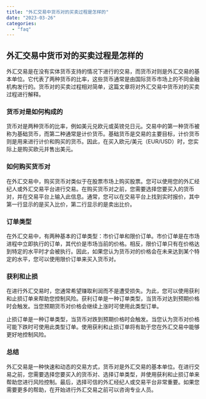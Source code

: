 ```yaml
---
title: "外汇交易中货币对的买卖过程是怎样的"
date: "2023-03-26"
categories: 
  - "faq"
---
```


## 外汇交易中货币对的买卖过程是怎样的

外汇交易是在没有实体货币支持的情况下进行的交易，而货币对则是外汇交易的基本单位。它代表了两种货币的比率，这些货币通常是由国际货币市场上的不同金融机构发行的。货币对的买卖过程相对简单，这篇文章将对外汇交易中货币对的买卖过程进行解释。

### 货币对是如何构成的

货币对是两种货币的比率，例如美元兑欧元或英镑兑日元。交易中的第一种货币被称为基础货币，而第二种通常是计价货币。基础货币是交易的主要目标，计价货币则是用来进行计价和购买的货币。因此，在买入欧元/美元（EUR/USD）时，您实际上是购买欧元并售出美元。

### 如何购买货币对

在外汇交易中，购买货币对类似于在股票市场上购买股票。您可以使用您的外汇经纪人或外汇交易平台进行交易。在购买货币对之前，您需要选择您要买入的货币对，并在交易平台上输入此信息。通常，您可以在交易平台上找到实时报价，其中第一行显示的是买入比价，第二行显示的是卖出比价。

### 订单类型

在外汇交易中，有两种基本的订单类型：市价订单和限价订单。市价订单是在市场进程中立即执行的订单，其代价是市场当前的价格。相反，限价订单只有在价格达到特定的水平时才会被执行。因此，如果您认为货币对的价格会在未来达到某个特定的水平，您可以使用限价订单来买入货币对。

### 获利和止损

在进行外汇交易时，您通常希望赚取利润而不是遭受损失。为此，您可以使用获利和止损订单来帮助您控制风险。获利订单是一种订单类型，当货币对达到预期价格时会触发。当您预期货币对价格会继续上涨时可使用此类型订单。

止损订单是一种订单类型，当货币对跌到预期价格时会触发。当您认为货币对价格可能下跌时可使用此类型订单。使用获利和止损订单将有助于您在外汇交易中能够更好地控制风险。

### 总结

外汇交易是一种快速和动态的交易方式，货币对是外汇交易的基本单位。在进行交易之前，您需要选择您要买入的货币对、选择订单类型，并使用获利和止损订单来帮助您进行风险控制。最后，选择可信的外汇经纪人或交易平台非常重要。如果您需要更多的帮助，在开始进行外汇交易之前可以咨询专业人员。
